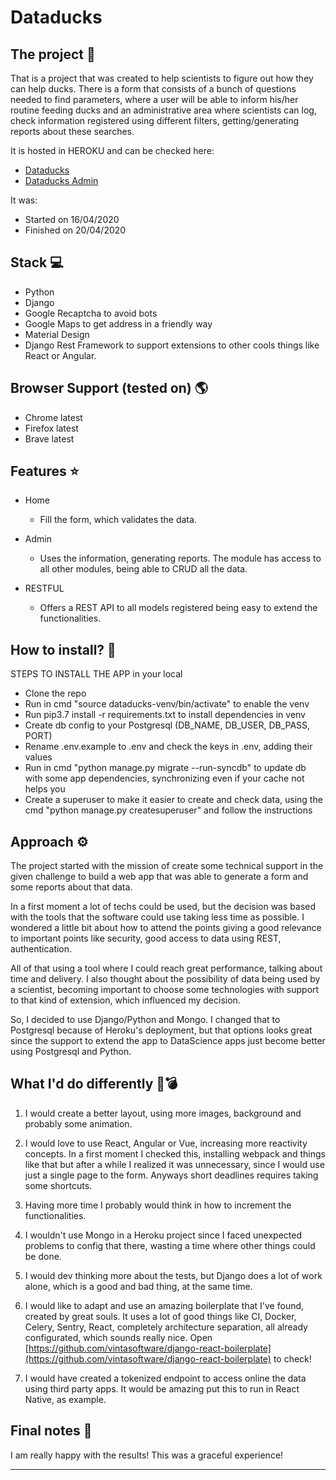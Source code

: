 Dataducks
===

## The project 🧙
That is a project that was created to help scientists to figure out how they can help ducks. There is a form that consists of a bunch of questions needed to find parameters, where a user will be able to inform his/her routine feeding ducks and an administrative area where scientists can log, check information registered using different filters, getting/generating reports about these searches.

It is hosted in HEROKU and can be checked here: 
* [Dataducks](https://demo-dataducks.herokuapp.com/)
* [Dataducks Admin](https://demo-dataducks.herokuapp.com/admin)

It was:
* Started on 16/04/2020
* Finished on 20/04/2020

## Stack 💻
* Python
* Django
* Google Recaptcha to avoid bots
* Google Maps to get address in a friendly way
* Material Design
* Django Rest Framework to support extensions to other cools things like React or Angular. 

## Browser Support (tested on) 🌎
* Chrome latest
* Firefox latest
* Brave latest

## Features ⭐️
* Home
  * Fill the form, which validates the data.
  
* Admin 
  * Uses the information, generating reports. The module has access to all other modules, being able to CRUD all the data.
  
* RESTFUL 
  * Offers a REST API to all models registered being easy to extend the functionalities. 

## How to install? 🔧
STEPS TO INSTALL THE APP in your local

- Clone the repo
- Run in cmd "source dataducks-venv/bin/activate" to enable the venv
- Run pip3.7 install -r requirements.txt to install dependencies in venv
- Create db config to your Postgresql (DB_NAME, DB_USER, DB_PASS, PORT)
- Rename .env.example to .env and check the keys in .env, adding their values
- Run in cmd "python manage.py migrate --run-syncdb" to update db with some app dependencies, synchronizing even if your cache not helps you
- Create a superuser to make it easier to create and check data, using the cmd "python manage.py createsuperuser" and follow the instructions

## Approach ⚙️
The project started with the mission of create some technical support in the given challenge to build a web app that was able to generate a form and some reports about that data.

In a first moment a lot of techs could be used, but the decision was based with the tools that the software could use taking less time as possible. I wondered a little bit about how to attend the points giving a good relevance to important points like security, good access to data using REST, authentication. 

All of that using a tool where I could reach great performance, talking about time and delivery. I also thought about the possibility of data being used by a scientist, becoming important to choose some technologies with support to that kind of extension, which influenced my decision. 

So, I decided to use Django/Python and Mongo. I changed that to Postgresql because of Heroku's deployment, but that options looks great since the support to extend the app to DataScience apps just become better using Postgresql and Python. 

## What I'd do differently 🔮💣️
1. I would create a better layout, using more images, background and probably some animation.

2. I would love to use React, Angular or Vue, increasing more reactivity concepts. In a first moment I checked this, installing webpack and things like that but after a while I realized it was unnecessary, since I would use just a single page to the form. Anyways short deadlines requires taking some shortcuts.

3. Having more time I probably would think in how to increment the functionalities. 

4. I wouldn't use Mongo in a Heroku project since I faced unexpected problems to config that there, wasting a time where other things could be done.

5. I would dev thinking more about the tests, but Django does a lot of work alone, which is a good and bad thing, at the same time.

6. I would like to adapt and use an amazing boilerplate that I've found, created by great souls. It uses a lot of good things like CI, Docker, Celery, Sentry, React, completely architecture separation, all already configurated, which sounds really nice. Open [https://github.com/vintasoftware/django-react-boilerplate](https://github.com/vintasoftware/django-react-boilerplate) to check!

7. I would have created a tokenized endpoint to access online the data using third party apps. It would be amazing put this to run in React Native, as example.

## Final notes 📔
I am really happy with the results! This was a graceful experience!

___

